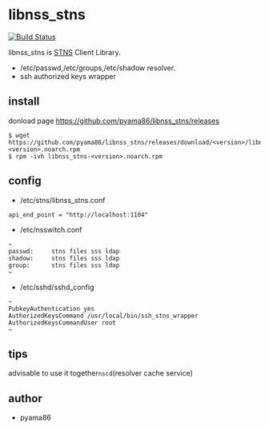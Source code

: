 # libnss_stns
[![Build Status](https://travis-ci.org/pyama86/libnss_stns.svg?branch=master)](https://travis-ci.org/pyama86/libnss_stns)

libnss_stns is [STNS](https://github.com/pyama86/STNS) Client Library.
* /etc/passwd,/etc/groups,/etc/shadow resolver.
* ssh authorized keys wrapper


## install
donload page <https://github.com/pyama86/libnss_stns/releases>
```
$ wget https://github.com/pyama86/libnss_stns/releases/download/<version>/libnss_stns-<version>.noarch.rpm
$ rpm -ivh libnss_stns-<version>.noarch.rpm
```

## config
* /etc/stns/libnss_stns.conf
```
api_end_point = "http://localhost:1104"
```
* /etc/nsswitch.conf
```
~
passwd:     stns files sss ldap
shadow:     stns files sss ldap
group:      stns files sss ldap
~
```

* /etc/sshd/sshd_config
```
~
PubkeyAuthentication yes
AuthorizedKeysCommand /usr/local/bin/ssh_stns_wrapper
AuthorizedKeysCommandUser root
~
```

## tips
advisable to use it together`nscd`(resolver cache service)

## author
* pyama86
